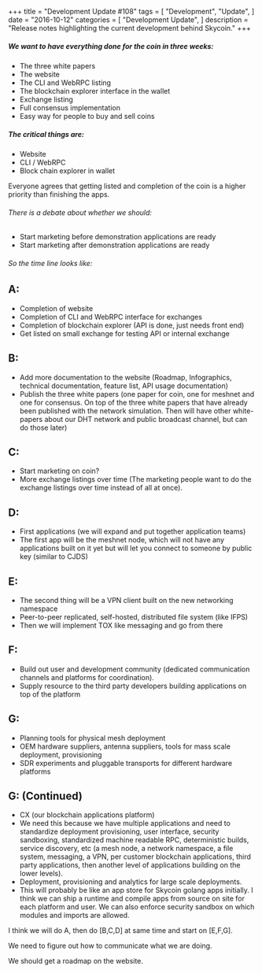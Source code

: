 +++
title = "Development Update #108"
tags = [
    "Development",
    "Update",
]
date = "2016-10-12"
categories = [
    "Development Update",
]
description = "Release notes highlighting the current development behind Skycoin."
+++

##### We want to have everything done for the coin in three weeks:
- The three white papers
- The website
- The CLI and WebRPC listing
- The blockchain explorer interface in the wallet
- Exchange listing
- Full consensus implementation
- Easy way for people to buy and sell coins

##### The critical things are:
- Website
- CLI / WebRPC
- Block chain explorer in wallet

Everyone agrees that getting listed and completion of the coin is a higher priority than finishing the apps.

###### There is a debate about whether we should:
- Start marketing before demonstration applications are ready
- Start marketing after demonstration applications are ready

###### So the time line looks like:

## A:
- Completion of website
- Completion of CLI and WebRPC interface for exchanges
- Completion of blockchain explorer (API is done, just needs front end)
- Get listed on small exchange for testing API or internal exchange

## B:
- Add more documentation to the website (Roadmap, Infographics, technical documentation, feature list, API usage documentation)
- Publish the three white papers (one paper for coin, one for meshnet and one for consensus. On top of the three white papers that have already been published with the network simulation. Then will have other white-papers about our DHT network and public broadcast channel, but can do those later)

## C:
- Start marketing on coin?
- More exchange listings over time (The marketing people want to do the exchange listings over time instead of all at once).

## D:
- First applications (we will expand and put together application teams)
- The first app will be the meshnet node, which will not have any applications built on it yet but will let you connect to someone by public key (similar to CJDS)

## E:
- The second thing will be a VPN client built on the new networking namespace
- Peer-to-peer replicated, self-hosted, distributed file system (like IFPS)
- Then we will implement TOX like messaging and go from there

## F:
- Build out user and development community (dedicated communication channels and platforms for coordination).
- Supply resource to the third party developers building applications on top of the platform

## G:
- Planning tools for physical mesh deployment
- OEM hardware suppliers, antenna suppliers, tools for mass scale deployment, provisioning
- SDR experiments and pluggable transports for different hardware platforms

## G: (Continued)
- CX (our blockchain applications platform)
- We need this because we have multiple applications and need to standardize deployment provisioning, user interface, security sandboxing, standardized machine readable RPC, deterministic builds, service discovery, etc (a mesh node, a network namespace, a file system, messaging, a VPN, per customer blockchain applications, third party applications, then another level of applications building on the lower levels).
- Deployment, provisioning and analytics for large scale deployments.
- This will probably be like an app store for Skycoin golang apps initially. I think we can ship a runtime and compile apps from source on site for each platform and user. We can also enforce security sandbox on which modules and imports are allowed.

I think we will do A, then do [B,C,D] at same time and start on [E,F,G].

We need to figure out how to communicate what we are doing.

We should get a roadmap on the website.
